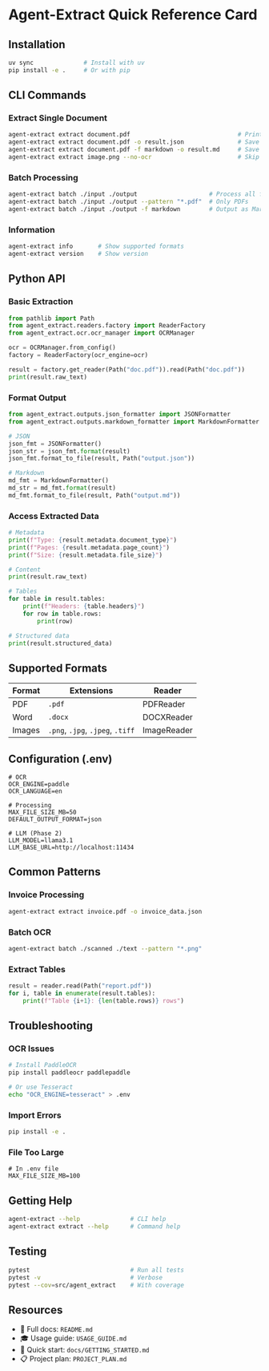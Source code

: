 # Agent-Extract Quick Reference Card

## Installation
```bash
uv sync              # Install with uv
pip install -e .     # Or with pip
```

## CLI Commands

### Extract Single Document
```bash
agent-extract extract document.pdf                              # Print to console
agent-extract extract document.pdf -o result.json               # Save as JSON
agent-extract extract document.pdf -f markdown -o result.md     # Save as Markdown
agent-extract extract image.png --no-ocr                        # Skip OCR
```

### Batch Processing
```bash
agent-extract batch ./input ./output                    # Process all files
agent-extract batch ./input ./output --pattern "*.pdf"  # Only PDFs
agent-extract batch ./input ./output -f markdown        # Output as Markdown
```

### Information
```bash
agent-extract info       # Show supported formats
agent-extract version    # Show version
```

## Python API

### Basic Extraction
```python
from pathlib import Path
from agent_extract.readers.factory import ReaderFactory
from agent_extract.ocr.ocr_manager import OCRManager

ocr = OCRManager.from_config()
factory = ReaderFactory(ocr_engine=ocr)

result = factory.get_reader(Path("doc.pdf")).read(Path("doc.pdf"))
print(result.raw_text)
```

### Format Output
```python
from agent_extract.outputs.json_formatter import JSONFormatter
from agent_extract.outputs.markdown_formatter import MarkdownFormatter

# JSON
json_fmt = JSONFormatter()
json_str = json_fmt.format(result)
json_fmt.format_to_file(result, Path("output.json"))

# Markdown
md_fmt = MarkdownFormatter()
md_str = md_fmt.format(result)
md_fmt.format_to_file(result, Path("output.md"))
```

### Access Extracted Data
```python
# Metadata
print(f"Type: {result.metadata.document_type}")
print(f"Pages: {result.metadata.page_count}")
print(f"Size: {result.metadata.file_size}")

# Content
print(result.raw_text)

# Tables
for table in result.tables:
    print(f"Headers: {table.headers}")
    for row in table.rows:
        print(row)

# Structured data
print(result.structured_data)
```

## Supported Formats

| Format | Extensions | Reader |
|--------|-----------|---------|
| PDF | `.pdf` | PDFReader |
| Word | `.docx` | DOCXReader |
| Images | `.png`, `.jpg`, `.jpeg`, `.tiff` | ImageReader |

## Configuration (.env)

```env
# OCR
OCR_ENGINE=paddle
OCR_LANGUAGE=en

# Processing
MAX_FILE_SIZE_MB=50
DEFAULT_OUTPUT_FORMAT=json

# LLM (Phase 2)
LLM_MODEL=llama3.1
LLM_BASE_URL=http://localhost:11434
```

## Common Patterns

### Invoice Processing
```bash
agent-extract extract invoice.pdf -o invoice_data.json
```

### Batch OCR
```bash
agent-extract batch ./scanned ./text --pattern "*.png"
```

### Extract Tables
```python
result = reader.read(Path("report.pdf"))
for i, table in enumerate(result.tables):
    print(f"Table {i+1}: {len(table.rows)} rows")
```

## Troubleshooting

### OCR Issues
```bash
# Install PaddleOCR
pip install paddleocr paddlepaddle

# Or use Tesseract
echo "OCR_ENGINE=tesseract" > .env
```

### Import Errors
```bash
pip install -e .
```

### File Too Large
```env
# In .env file
MAX_FILE_SIZE_MB=100
```

## Getting Help
```bash
agent-extract --help              # CLI help
agent-extract extract --help      # Command help
```

## Testing
```bash
pytest                            # Run all tests
pytest -v                         # Verbose
pytest --cov=src/agent_extract    # With coverage
```

## Resources
- 📖 Full docs: `README.md`
- 🎓 Usage guide: `USAGE_GUIDE.md`
- 🚀 Quick start: `docs/GETTING_STARTED.md`
- 📋 Project plan: `PROJECT_PLAN.md`


